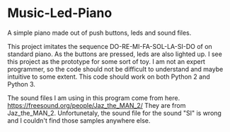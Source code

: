 # Music-Led-Piano
A simple piano made out of push buttons, leds and sound files.

This project imitates the sequence DO-RE-MI-FA-SOL-LA-SI-DO of on standard piano.
As the buttons are pressed, leds are also lighted up. I see this project as the prototype for some sort of toy.
I am not an expert programmer, so the code should not be difficult to understand and maybe intuitive to some extent.
This code should work on both Python 2 and Python 3.

The sound files I am using in this program come from here. https://freesound.org/people/Jaz_the_MAN_2/
They are from Jaz_the_MAN_2. Unfortunetaly, the sound file for the sound "SI" is wrong and I couldn't find those samples anywhere else.
